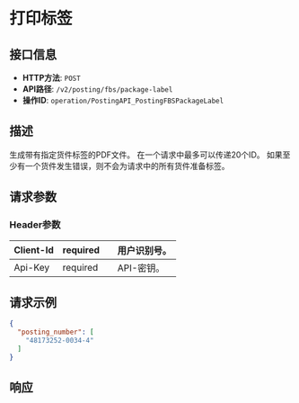 # 打印标签

## 接口信息

- **HTTP方法**: `POST`
- **API路径**: `/v2/posting/fbs/package-label`
- **操作ID**: `operation/PostingAPI_PostingFBSPackageLabel`

## 描述

生成带有指定货件标签的PDF文件。 在一个请求中最多可以传递20个ID。 如果至少有一个货件发生错误，则不会为请求中的所有货件准备标签。

## 请求参数

### Header参数

| Client-Id | required |  | 用户识别号。 |
|---|---|---|---|
| Api-Key | required |  | API-密钥。 |

## 请求示例

```json
{
  "posting_number": [
    "48173252-0034-4"
  ]
}
```

## 响应

